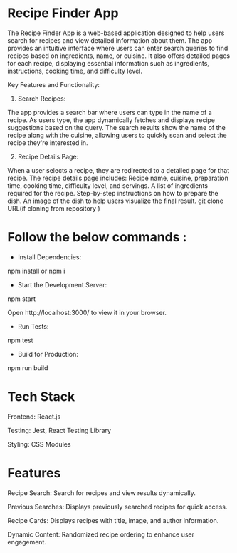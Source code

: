 # Recipe Finder App

The Recipe Finder App is a web-based application designed to help users search for recipes and view detailed information about them. The app provides an intuitive interface where users can enter search queries to find recipes based on ingredients, name, or cuisine. It also offers detailed pages for each recipe, displaying essential information such as ingredients, instructions, cooking time, and difficulty level.

Key Features and Functionality:
1. Search Recipes:

The app provides a search bar where users can type in the name of a recipe.
As users type, the app dynamically fetches and displays recipe suggestions based on the query.
The search results show the name of the recipe along with the cuisine, allowing users to quickly scan and select the recipe they're interested in.

2. Recipe Details Page:

When a user selects a recipe, they are redirected to a detailed page for that recipe.
The recipe details page includes:
Recipe name, cuisine, preparation time, cooking time, difficulty level, and servings.
A list of ingredients required for the recipe.
Step-by-step instructions on how to prepare the dish.
An image of the dish to help users visualize the final result.
git clone URL(if cloning from repository )

# Follow the below commands : 

* Install Dependencies:

npm install or npm i

* Start the Development Server:

npm start

Open http://localhost:3000/ to view it in your browser.

* Run Tests:

npm test

* Build for Production:

npm run build

# Tech Stack

Frontend: React.js

Testing: Jest, React Testing Library

Styling: CSS Modules

# Features

Recipe Search: Search for recipes and view results dynamically.

Previous Searches: Displays previously searched recipes for quick access.

Recipe Cards: Displays recipes with title, image, and author information.

Dynamic Content: Randomized recipe ordering to enhance user engagement.

